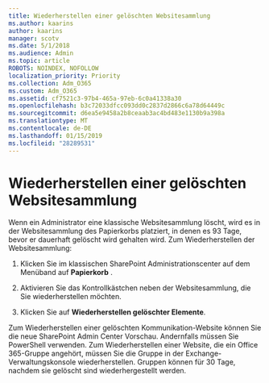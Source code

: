 ```yaml
---
title: Wiederherstellen einer gelöschten Websitesammlung
ms.author: kaarins
author: kaarins
manager: scotv
ms.date: 5/1/2018
ms.audience: Admin
ms.topic: article
ROBOTS: NOINDEX, NOFOLLOW
localization_priority: Priority
ms.collection: Adm_O365
ms.custom: Adm_O365
ms.assetid: cf7521c3-97b4-465a-97eb-6c0a41338a30
ms.openlocfilehash: b3c72033dfcc093dd0c2837d2866c6a78d64449c
ms.sourcegitcommit: d6ea5e9458a2b8ceaab3ac4bd483e1130b9a398a
ms.translationtype: MT
ms.contentlocale: de-DE
ms.lasthandoff: 01/15/2019
ms.locfileid: "28289531"
---
```

# <a name="restore-a-deleted-site-collection"></a>Wiederherstellen einer gelöschten Websitesammlung

Wenn ein Administrator eine klassische Websitesammlung löscht, wird es in der Websitesammlung des Papierkorbs platziert, in denen es 93 Tage, bevor er dauerhaft gelöscht wird gehalten wird. Zum Wiederherstellen der Websitesammlung:
  
1. Klicken Sie im klassischen SharePoint Administrationscenter auf dem Menüband auf **Papierkorb** . 
    
2. Aktivieren Sie das Kontrollkästchen neben der Websitesammlung, die Sie wiederherstellen möchten.
    
3. Klicken Sie auf **Wiederherstellen gelöschter Elemente**.
    
Zum Wiederherstellen einer gelöschten Kommunikation-Website können Sie die neue SharePoint Admin Center Vorschau. Andernfalls müssen Sie PowerShell verwenden. Zum Wiederherstellen einer Website, die ein Office 365-Gruppe angehört, müssen Sie die Gruppe in der Exchange-Verwaltungskonsole wiederherstellen. Gruppen können für 30 Tage, nachdem sie gelöscht sind wiederhergestellt werden.
  

